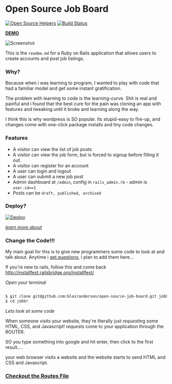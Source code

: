 # Open Source Job Board

[![Open Source Helpers](https://www.codetriage.com/blairanderson/open-source-job-board/badges/users.svg)](https://www.codetriage.com/blairanderson/open-source-job-board)
[![Build Status](https://travis-ci.org/blairanderson/open-source-job-board.svg?branch=master)](https://travis-ci.org/blairanderson/open-source-job-board)

**[DEMO](https://reactnativejobs.herokuapp.com/)**

![Screenshot](https://cdn.rawgit.com/blairanderson/open-source-job-board/master/public/screenshot.png)

This is the `readme.md` for a Ruby on Rails application that allows users to create accounts and post job listings.

### Why?

Because when i was learning to program, I wanted to play with code that had a familiar model and get some instant gratification.

The problem with learning to code is the learning-curve. Shit is real and painful and i found that the best cure for the pain was cloning an app with features and tweaking until it broke and learning along the way.

I think this is why wordpress is SO popular. Its stupid-easy to fire-up, and changes come with one-click package installs and tiny code changes.



### Features

- A visitor can view the list of job posts
- A visitor can view the job form, but is forced to signup before filling it out.
- A visitor can register for an account
- A user can login and logout
- A user can submit a new job post
- Admin dashboard at `/admin`, config in `rails_admin.rb` - admin is `user.id==1`
- Posts can be `draft, published, archived`


### Deploy?

[![Deploy](https://www.herokucdn.com/deploy/button.png)](https://heroku.com/deploy)

*[learn more about](https://devcenter.heroku.com/articles/app-json-schema)*

### Change the Code!!!

My main goal for this is to give new programmers some code to look at and talk about. Anytime i [get questions](https://github.com/blairanderson/open-source-job-board/issues), I plan to add them here...

If you're new to rails, follow this and come back http://installfest.railsbridge.org/installfest/

*Open your terminal*

```bash

$ git clone git@github.com:blairanderson/open-source-job-board.git jobbr
$ cd jobbr

```

*Lets look at some code*

When someone visits your website, they're literally just *request*ing some HTML, CSS, and Javascript! *requests* come to your application through the ROUTER.

SO you type something into google and hit enter, then click to the first result....

your web browser visits a website and the website starts to send HTML and CSS and Javascript.

### [Checkout the Routes File](https://github.com/blairanderson/open-source-job-board/blob/master/config/routes.rb)
